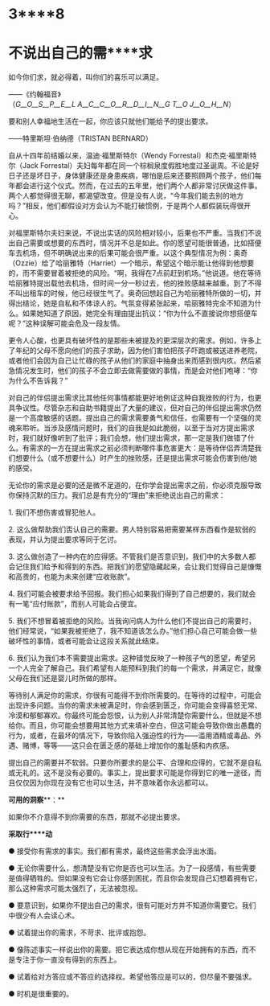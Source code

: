    

# **3****8**

# **不****说****出****自****己****的****需****求**

如今你们求，就必得着，叫你们的喜乐可以满足。

——《约翰福音》（_G__O__S__P__E__L_ _A__C__C__O__R__D__I__N__G_ _T__O_ _J__O__H__N_）

要和别人幸福地生活在一起，你应该只就他们能给予的提出要求。

——特里斯坦·伯纳德（TRISTAN BERNARD）

自从十四年前结婚以来，温迪·福里斯特尔（Wendy Forrestal）和杰克·福里斯特尔（Jack Forrestal）夫妇每年都在同一个棕榈泉度假胜地度过圣诞周。不论是好日子还是坏日子，身体健康还是身患疾病，哪怕是后来还要照顾两个孩子，他们每年都会进行这个仪式。然而，在过去的五年里，他们两个人都非常讨厌做这件事。两个人都觉得很无聊，都渴望改变。但是没有人说，“今年我们能去别的地方吗？”相反，他们都假设对方会认为不能打破惯例，于是两个人都假装玩得很开心。

对福里斯特尔夫妇来说，不说出实话的风险相对较小，后果也不严重。当我们不说出自己需要或想要的东西时，情况并不总是如此。你的愿望可能很普通，比如搭便车去机场，但不明确说出来的后果可能会很严重。以这个典型情况为例：奥奇（Ozzie）给了哈丽雅特（Harriet）一个暗示，希望这个暗示能让他得到他想要的，而不需要冒着被拒绝的风险。“啊，我得在7点前赶到机场。”他说道。他在等待哈丽雅特提出载他去机场，但时间一分一秒过去，他的挫败感越来越重。到了不得不叫出租车的时候，他已经很生气了。奥奇回想起自己为哈丽雅特所做的一切，并得出结论，她是自私和不体谅人的。气氛变得紧张起来，哈丽雅特完全不知道为什么。如果她知道了原因，她完全有理由提出抗议：“你为什么不直接说你想搭便车呢？”这种误解可能会危及一段友情。

更令人心酸，也更具有破坏性的是那些未被提及的更深层次的需求。例如，许多上了年纪的父母不愿向他们的孩子求助，因为他们害怕把孩子吓跑或被送进养老院，或者他们会因为自己让忙碌的孩子从他们的家庭中抽身出来而感到很内疚。然后紧急情况发生时，他们的孩子不会立即去做需要做的事情，而是会对他们咆哮：“你为什么不告诉我？”

对自己的伴侣提出需求比其他任何事情都能更好地例证这种自我挫败的行为，也更具争议性。尽管杂志和自助书籍提出了大量的建议，但对自己的伴侣提出需求仍然是一个高度敏感的话题。提出自己的需求需要勇气和信任，也需要有一个坚强的灵魂来聆听。当涉及感情问题时，我们的自我是如此脆弱，以至于当对方提出需求时，我们就好像听到了批评；我们会想，他们提出需求，那一定是我们做错了什么。有需求的一方在提出需求之前必须判断哪件事危害更大：是等待伴侣弄清楚我们想要什么（或不想要什么）时产生的挫败感，还是提出需求可能会伤害到他/她的感受。

无论你的需求是必要的还是微不足道的，在你学会提出需求之前，你必须克服导致你保持沉默的压力。我们总是有充分的“理由”来拒绝说出自己的需求：

1. 我们不想伤害或冒犯他人。

2. 这么做帮助我们否认自己的需要。男人特别容易把需要某样东西看作是软弱的表现，并认为提出要求等同于乞讨。

3. 这么做创造了一种内在的应得感。不管我们是否意识到，我们中的大多数人都会记住我们给予和得到的东西。把我们的愿望隐藏起来，会让我们觉得自己是慷慨和高贵的，也能为未来创建“应收账款”。

4. 我们可能会被要求给予回报。我们担心如果我们得到了自己想要的，我们就会有一笔“应付账款”，而别人可能会占便宜。

5. 我们不想冒着被拒绝的风险。当我询问病人为什么他们不提出自己的需要时，他们经常说，“如果我被拒绝了，我不知道该怎么办。”他们担心自己可能会做一些破坏性的事情，或者可能会让这段关系就此结束。

6. 我们认为我们本不需要提出需求。这种错觉反映了一种孩子气的愿望，希望另一个人完全了解自己。我们希望有人能预料到我们的每一个需求，并满足它，就像父母在我们还是婴儿时所做的那样。

等待别人满足你的需求，你很有可能得不到你所需要的。在等待的过程中，可能会出现许多问题。当你的需求未被满足时，你会感到匮乏，你可能会变得喜怒无常、冷漠和郁郁寡欢。你最终可能会怨恨，认为别人非常清楚你需要什么，但就是不想给你。而且，你可能会想要用其他方式来填补空白，但这可能会导致你做出愚蠢的行为，或者，在最坏的情况下，导致你陷入强迫性的行为——滥用酒精或毒品、外遇、赌博，等等——这只会在匮乏感的基础上增加你的羞耻感和内疚感。

提出自己的需要并不软弱。只要你所要求的是公平、合理和应得的，它就不是自私或无礼的。这不是没有必要的。事实上，提出要求可能是你得到它的唯一途径，而且仅仅因为你现在没有它也可以生活，并不意味着你永远都可以。

**可****用****的****洞****察****：**

如果你不介意得不到你需要的东西，那就不必提出要求。

**采****取****行****动**

● 接受你有需求的事实。我们都有需求，最终这些需求会浮出水面。

● 无论你需要什么，想清楚没有它你是否也可以生活。为了一段感情，有些需要是值得牺牲的。但如果没有它会让你感到困扰，而且你会发现自己幻想着拥有它，那么这种需求可能太强烈了，无法被忽视。

● 要意识到，如果你不提出自己的需求，很有可能对方并不知道你需要它。我们中很少有人会读心术。

● 试着提出你的需求，不苛求、批评或抱怨。

● 像陈述事实一样说出你的需要。把它表达成你想从现在开始拥有的东西，而不是专注于你一直没有得到的东西上。

● 试着给对方答应或不答应的选择权。希望他答应是可以的，但尽量不要强求。

● 时机是很重要的。